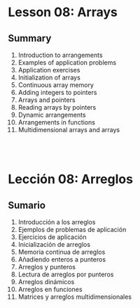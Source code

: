 # Lesson 08: Arrays
## Summary
1. Introduction to arrangements
1. Examples of application problems
1. Application exercises
1. Initialization of arrays
1. Continuous array memory
1. Adding integers to pointers
1. Arrays and pointers
1. Reading arrays by pointers
1. Dynamic arrangements
1. Arrangements in functions
1. Multidimensional arrays and arrays

<br>
<br>

# Lección 08: Arreglos
## Sumario
1. Introducción a los arreglos
1. Ejemplos de problemas de aplicación
1. Ejercicios de aplicación
1. Inicialización de arreglos
1. Memoria continua de arreglos
1. Añadiendo enteros a punteros
1. Arreglos y punteros
1. Lectura de arreglos por punteros
1. Arreglos dinámicos
1. Arreglos en funciones
1. Matrices y arreglos multidimensionales